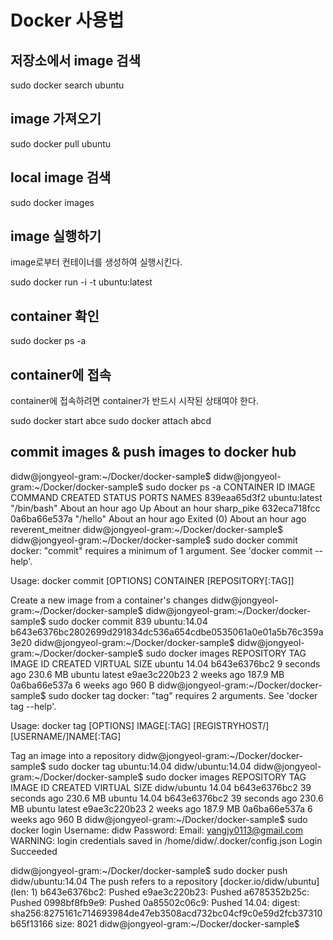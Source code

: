 # Docker 사용법
## 저장소에서 image 검색

   sudo docker search ubuntu
   
## image 가져오기

   sudo docker pull ubuntu

## local image 검색

   sudo docker images

## image 실행하기
image로부터 컨테이너를 생성하여 실행시킨다.

   sudo docker run -i -t ubuntu:latest 

## container 확인

   sudo docker ps -a

## container에 접속
container에 접속하려면 container가 반드시 시작된 상태여야 한다.

   sudo docker start abce
   sudo docker attach abcd


## commit images & push images to docker hub
didw@jongyeol-gram:~/Docker/docker-sample$ 
didw@jongyeol-gram:~/Docker/docker-sample$ sudo docker ps -a
CONTAINER ID        IMAGE               COMMAND             CREATED             STATUS                         PORTS               NAMES
839eaa65d3f2        ubuntu:latest       "/bin/bash"         About an hour ago   Up About an hour                                   sharp_pike
632eca718fcc        0a6ba66e537a        "/hello"            About an hour ago   Exited (0) About an hour ago                       reverent_meitner
didw@jongyeol-gram:~/Docker/docker-sample$ 
didw@jongyeol-gram:~/Docker/docker-sample$ sudo docker commit
docker: "commit" requires a minimum of 1 argument.
See 'docker commit --help'.

Usage:	docker commit [OPTIONS] CONTAINER [REPOSITORY[:TAG]]

Create a new image from a container's changes
didw@jongyeol-gram:~/Docker/docker-sample$ 
didw@jongyeol-gram:~/Docker/docker-sample$ sudo docker commit 839 ubuntu:14.04
b643e6376bc2802699d291834dc536a654cdbe0535061a0e01a5b76c359a3e20
didw@jongyeol-gram:~/Docker/docker-sample$ 
didw@jongyeol-gram:~/Docker/docker-sample$ sudo docker images
REPOSITORY          TAG                 IMAGE ID            CREATED             VIRTUAL SIZE
ubuntu              14.04               b643e6376bc2        9 seconds ago       230.6 MB
ubuntu              latest              e9ae3c220b23        2 weeks ago         187.9 MB
<none>              <none>              0a6ba66e537a        6 weeks ago         960 B
didw@jongyeol-gram:~/Docker/docker-sample$ sudo docker tag
docker: "tag" requires 2 arguments.
See 'docker tag --help'.

Usage:	docker tag [OPTIONS] IMAGE[:TAG] [REGISTRYHOST/][USERNAME/]NAME[:TAG]

Tag an image into a repository
didw@jongyeol-gram:~/Docker/docker-sample$ sudo docker tag ubuntu:14.04 didw/ubuntu:14.04
didw@jongyeol-gram:~/Docker/docker-sample$ sudo docker images
REPOSITORY          TAG                 IMAGE ID            CREATED             VIRTUAL SIZE
didw/ubuntu         14.04               b643e6376bc2        39 seconds ago      230.6 MB
ubuntu              14.04               b643e6376bc2        39 seconds ago      230.6 MB
ubuntu              latest              e9ae3c220b23        2 weeks ago         187.9 MB
<none>              <none>              0a6ba66e537a        6 weeks ago         960 B
didw@jongyeol-gram:~/Docker/docker-sample$ sudo docker login
Username: didw
Password: 
Email: yangjy0113@gmail.com
WARNING: login credentials saved in /home/didw/.docker/config.json
Login Succeeded

didw@jongyeol-gram:~/Docker/docker-sample$ sudo docker push didw/ubuntu:14.04
The push refers to a repository [docker.io/didw/ubuntu] (len: 1)
b643e6376bc2: Pushed 
e9ae3c220b23: Pushed 
a6785352b25c: Pushed 
0998bf8fb9e9: Pushed 
0a85502c06c9: Pushed 
14.04: digest: sha256:8275161c714693984de47eb3508acd732bc04cf9c0e59d2fcb37310b65f13166 size: 8021
didw@jongyeol-gram:~/Docker/docker-sample$ 

